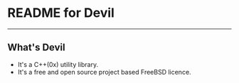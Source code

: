# **README for Devil**
***

## **What's Devil**
  * It's a C++(0x) utility library.
  * It's a free and open source project based FreeBSD licence.
